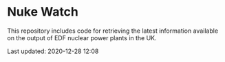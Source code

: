 # Nuke Watch

This repository includes code for retrieving the latest information available on the output of EDF nuclear power plants in the UK.

Last updated: 2020-12-28 12:08